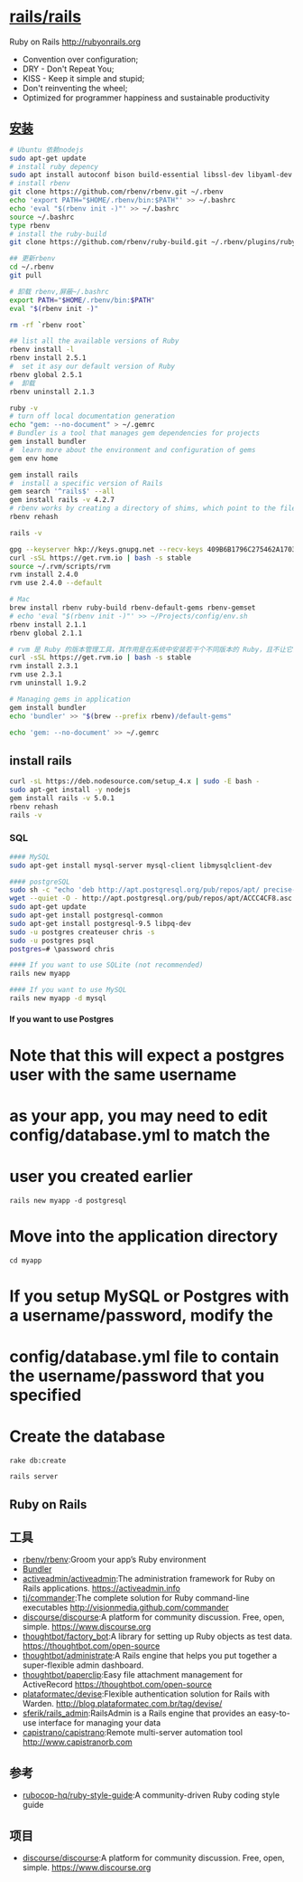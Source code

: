 # [rails/rails](https://github.com/rails/rails)

Ruby on Rails http://rubyonrails.org

* Convention over configuration;
* DRY - Don't Repeat You;
* KISS - Keep it simple and stupid;
* Don't reinventing the wheel;
* Optimized for programmer happiness and sustainable productivity

## [安装](https://gorails.com/setup/ubuntu/14.04)

```sh
# Ubuntu 依赖nodejs
sudo apt-get update
# install ruby depency
sudo apt install autoconf bison build-essential libssl-dev libyaml-dev libreadline6-dev libncurses5-dev libffi-dev libgdbm5 libgdbm-dev
# install rbenv
git clone https://github.com/rbenv/rbenv.git ~/.rbenv
echo 'export PATH="$HOME/.rbenv/bin:$PATH"' >> ~/.bashrc
echo 'eval "$(rbenv init -)"' >> ~/.bashrc
source ~/.bashrc
type rbenv
# install the ruby-build
git clone https://github.com/rbenv/ruby-build.git ~/.rbenv/plugins/ruby-build

## 更新rbenv
cd ~/.rbenv
git pull

# 卸载 rbenv,屏蔽~/.bashrc
export PATH="$HOME/.rbenv/bin:$PATH"
eval "$(rbenv init -)"

rm -rf `rbenv root`

## list all the available versions of Ruby
rbenv install -l
rbenv install 2.5.1
#  set it asy our default version of Ruby
rbenv global 2.5.1
#  卸载
rbenv uninstall 2.1.3

ruby -v
# turn off local documentation generation
echo "gem: --no-document" > ~/.gemrc
# Bundler is a tool that manages gem dependencies for projects
gem install bundler
#  learn more about the environment and configuration of gems
gem env home

gem install rails
#  install a specific version of Rails
gem search '^rails$' --all
gem install rails -v 4.2.7
# rbenv works by creating a directory of shims, which point to the files used by the Ruby version that's currently enabled. Through the rehash sub-command, rbenv maintains shims in that directory to match every Ruby command across every installed version of Ruby on your server.
rbenv rehash

rails -v

gpg --keyserver hkp://keys.gnupg.net --recv-keys 409B6B1796C275462A1703113804BB82D39DC0E3
curl -sSL https://get.rvm.io | bash -s stable
source ~/.rvm/scripts/rvm
rvm install 2.4.0
rvm use 2.4.0 --default

# Mac
brew install rbenv ruby-build rbenv-default-gems rbenv-gemset
# echo 'eval "$(rbenv init -)"' >> ~/Projects/config/env.sh
rbenv install 2.1.1
rbenv global 2.1.1

# rvm 是 Ruby 的版本管理工具，其作用是在系统中安装若干个不同版本的 Ruby，且不让它们之间发生冲突
curl -sSL https://get.rvm.io | bash -s stable
rvm install 2.3.1
rvm use 2.3.1
rvm uninstall 1.9.2

# Managing gems in application
gem install bundler
echo 'bundler' >> "$(brew --prefix rbenv)/default-gems"

echo 'gem: --no-document' >> ~/.gemrc
```

## install rails

```sh
curl -sL https://deb.nodesource.com/setup_4.x | sudo -E bash -
sudo apt-get install -y nodejs
gem install rails -v 5.0.1
rbenv rehash
rails -v
```

### SQL

```sh
#### MySQL
sudo apt-get install mysql-server mysql-client libmysqlclient-dev

#### postgreSQL
sudo sh -c "echo 'deb http://apt.postgresql.org/pub/repos/apt/ precise-pgdg main' > /etc/apt/sources.list.d/pgdg.list"
wget --quiet -O - http://apt.postgresql.org/pub/repos/apt/ACCC4CF8.asc | sudo apt-key add -
sudo apt-get update
sudo apt-get install postgresql-common
sudo apt-get install postgresql-9.5 libpq-dev
sudo -u postgres createuser chris -s
sudo -u postgres psql
postgres=# \password chris

#### If you want to use SQLite (not recommended)
rails new myapp

#### If you want to use MySQL
rails new myapp -d mysql
```

#### If you want to use Postgres

# Note that this will expect a postgres user with the same username

# as your app, you may need to edit config/database.yml to match the

# user you created earlier

```
rails new myapp -d postgresql
```

# Move into the application directory

```
cd myapp
```

# If you setup MySQL or Postgres with a username/password, modify the

# config/database.yml file to contain the username/password that you specified

# Create the database

```
rake db:create

rails server
```

## Ruby on Rails

## 工具

* [rbenv/rbenv](https://github.com/rbenv/rbenv):Groom your app’s Ruby environment
* [Bundler](https://bundler.io/)
* [activeadmin/activeadmin](https://github.com/activeadmin/activeadmin):The administration framework for Ruby on Rails applications. https://activeadmin.info
* [tj/commander](https://github.com/tj/commander):The complete solution for Ruby command-line executables http://visionmedia.github.com/commander
* [discourse/discourse](https://github.com/discourse/discourse):A platform for community discussion. Free, open, simple. https://www.discourse.org
* [thoughtbot/factory_bot](https://github.com/thoughtbot/factory_bot):A library for setting up Ruby objects as test data. https://thoughtbot.com/open-source
* [thoughtbot/administrate](https://github.com/thoughtbot/administrate):A Rails engine that helps you put together a super-flexible admin dashboard.
* [thoughtbot/paperclip](https://github.com/thoughtbot/paperclip):Easy file attachment management for ActiveRecord https://thoughtbot.com/open-source
* [plataformatec/devise](https://github.com/plataformatec/devise):Flexible authentication solution for Rails with Warden. http://blog.plataformatec.com.br/tag/devise/
* [sferik/rails_admin](https://github.com/sferik/rails_admin):RailsAdmin is a Rails engine that provides an easy-to-use interface for managing your data
* [capistrano/capistrano](https://github.com/capistrano/capistrano):Remote multi-server automation tool http://www.capistranorb.com

## 参考

* [rubocop-hq/ruby-style-guide](https://github.com/rubocop-hq/ruby-style-guide):A community-driven Ruby coding style guide

##  项目

* [discourse/discourse](https://github.com/discourse/discourse):A platform for community discussion. Free, open, simple. https://www.discourse.org
